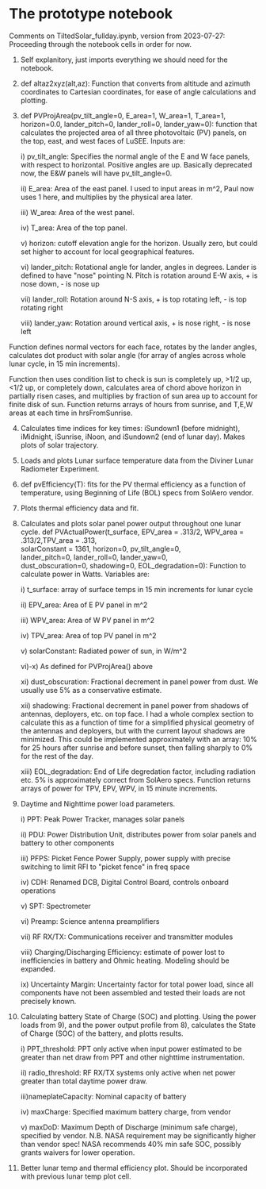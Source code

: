 # The prototype notebook

Comments on TiltedSolar_fullday.ipynb, version from 2023-07-27: Proceeding through the notebook cells in order for now.

1) Self explanitory, just imports everything we should need for the notebook.

2) def altaz2xyz(alt,az): Function that converts from altitude and azimuth coordinates to Cartesian coordinates, for ease of angle calculations and plotting.
 
3) def PVProjArea(pv_tilt_angle=0, E_area=1, W_area=1, T_area=1, horizon=0.0, lander_pitch=0, lander_roll=0, lander_yaw=0): function that calculates the projected area of all three photovoltaic (PV) panels, on the top, east, and west faces of LuSEE. Inputs are:
   
    i) pv_tilt_angle: Specifies the normal angle of the E and W face panels, with respect to horizontal. Positive angles are up. Basically deprecated now, the E&W panels will have pv_tilt_angle=0.
  
    ii) E_area: Area of the east panel. I used to input areas in m^2, Paul now uses 1 here, and multiplies by the physical area later.
  
    iii) W_area: Area of the west panel.
  
    iv) T_area: Area of the top panel.
  
    v) horizon: cutoff elevation angle for the horizon. Usually zero, but could set higher to account for local geographical features.
  
    vi) lander_pitch: Rotational angle for lander, angles in degrees. Lander is defined to have "nose" pointing N. Pitch is rotation around E-W axis, + is nose down, - is nose up
  
    vii) lander_roll: Rotation around N-S axis, + is top rotating left, - is top rotating right
  
    viii) lander_yaw: Rotation around vertical axis, + is nose right, - is nose left

Function defines normal vectors for each face, rotates by the lander angles, calculates dot product with solar angle (for array of angles across whole lunar cycle, in 15 min increments).

Function then uses condition list to check is sun is completely up, >1/2 up, <1/2 up, or completely down, calculates area of chord above horizon in partially risen cases, and multiplies by fraction of sun area up to account for finite disk of sun.
Function returns arrays of hours from sunrise, and T,E,W areas at each time in hrsFromSunrise.

4) Calculates time indices for key times: iSundown1 (before midnight), iMidnight, iSunrise, iNoon, and iSundown2 (end of lunar day). Makes plots of solar trajectory.

5) Loads and plots Lunar surface temperature data from the Diviner Lunar Radiometer Experiment.

6) def pvEfficiency(T): fits for the PV thermal efficiency as a function of temperature, using Beginning of Life (BOL) specs from SolAero vendor.

7) Plots thermal efficiency data and fit.

8) Calculates and plots solar panel power output throughout one lunar cycle.
   def PVActualPower(t_surface, EPV_area = .313/2, WPV_area = .313/2,TPV_area = .313, \
     solarConstant = 1361, horizon=0, pv_tilt_angle=0, \
     lander_pitch=0, lander_roll=0, lander_yaw=0, \
     dust_obscuration=0, shadowing=0, EOL_degradation=0): Function to calculate power in Watts. Variables are:
   
     i) t_surface: array of surface temps in 15 min increments for lunar cycle
   
     ii) EPV_area: Area of E PV panel in m^2
   
     iii) WPV_area: Area of W PV panel in m^2
   
     iv) TPV_area: Area of top PV panel in m^2
   
     v) solarConstant: Radiated power of sun, in W/m^2
   
     vi)-x) As defined for PVProjArea() above
   
     xi) dust_obscuration: Fractional decrement in panel power from dust. We usually use 5% as a conservative estimate.
   
     xii) shadowing: Fractional decrement in panel power from shadows of antennas, deployers, etc. on top face. I had a whole complex section to calculate this as a function of time for a simplified physical geometry of the antennas and deployers, but with the current layout shadows are minimized. This could be implemented approximately with an array: 10% for 25 hours after sunrise and before sunset, then falling sharply to 0% for the rest of the day.
   
     xiii) EOL_degradation: End of Life degredation factor, including radiation etc. 5% is approximately correct from SolAero specs.
Function returns arrays of power for TPV, EPV, WPV, in 15 minute increments.

9) Daytime and Nighttime power load parameters.
    
    i) PPT: Peak Power Tracker, manages solar panels
   
    ii) PDU: Power Distribution Unit, distributes power from solar panels and battery to other components
   
    iii) PFPS: Picket Fence Power Supply, power supply with precise switching to limit RFI to "picket fence" in freq space
   
    iv) CDH: Renamed DCB, Digital Control Board, controls onboard operations
   
    v) SPT: Spectrometer
   
    vi) Preamp: Science antenna preamplifiers
   
    vii) RF RX/TX: Communications receiver and transmitter modules
   
    viii) Charging/Discharging Efficiency: estimate of power lost to inefficiencies in battery and Ohmic heating. Modeling should be expanded.
   
    ix) Uncertainty Margin: Uncertainty factor for total power load, since all components have not been assembled and tested their loads are not precisely known.
    
10) Calculating battery State of Charge (SOC) and plotting.
    Using the power loads from 9), and the power output profile from 8), calculates the State of Charge (SOC) of the battery, and plotts results.
    
    i) PPT_threshold: PPT only active when input power estimated to be greater than net draw from PPT and other nighttime instrumentation.
    
    ii) radio_threshold: RF RX/TX systems only active when net power greater than total daytime power draw.
    
    iii)nameplateCapacity: Nominal capacity of battery
    
    iv) maxCharge: Specified maximum battery charge, from vendor
    
    v) maxDoD: Maximum Depth of Discharge (minimum safe charge), specified by vendor. N.B. NASA requirement may be significantly higher than vendor spec! NASA recommends 40% min safe SOC, possibly grants waivers for lower operation.
   
11) Better lunar temp and thermal efficiency plot.
    Should be incorporated with previous lunar temp plot cell.
